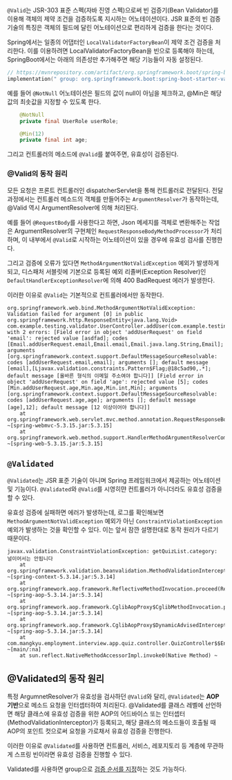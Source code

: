 
`@Valid`는 JSR-303 표준 스펙(자바 진영 스펙)으로써 빈 검증기(Bean Validator)를 이용해 객체의 제약 조건을 검증하도록 지시하는 어노테이션이다. JSR 표준의 빈 검증 기술의 특징은 객체의 필드에 달린 어노테이션으로 편리하게 검증을 한다는 것이다.

Spring에서는 일종의 어댑터인 `LocalValidatorFactoryBean`이 제약 조건 검증을 처리한다. 이를 이용하려면 LocalValidatorFactoryBean을 빈으로 등록해야 하는데, SpringBoot에서는 아래의 의존성만 추가해주면 해당 기능들이 자동 설정된다.

```kotlin
// https://mvnrepository.com/artifact/org.springframework.boot/spring-boot-starter-validation
implementation(" group: org.springframework.boot:spring-boot-starter-validation")
```

예를 들어 `@NotNull` 어노테이션은 필드의 값이 null이 아님을 체크하고, @Min은 해당 값의 최솟값을 지정할 수 있도록 한다.

```java
	@NotNull
	private final UserRole userRole;

	@Min(12)
	private final int age;
```

그리고 컨트롤러의 메소드에 `@Valid`를 붙여주면, 유효성이 검증된다.

### @Valid의 동작 원리

모든 요청은 프론트 컨트롤러인 dispatcherServlet을 통해 컨트롤러로 전달된다. 전달 과정에서는 컨트롤러 메소드의 객체를 만들어주는 `ArgumentResolver`가 동작하는데, @Valid 역시 ArgumentResolver에 의해 처리된다.

예를 들어 `@RequestBody`를 사용한다고 하면, Json 메세지를 객체로 변환해주는 작업은 ArgumentResolver의 구현체인 `RequestResponseBodyMethodProcessor`가 처리하며, 이 내부에서 `@Valid`로 시작하는 어노테이션이 있을 경우에 유효성 검사를 진행한다. 

그리고 검증에 오류가 있다면 `MethodArgumentNotValidException` 예외가 발생하게 되고, 디스패처 서블릿에 기본으로 등록된 예외 리졸버(Exception Resolver)인 `DefaultHandlerExceptionResolver`에 의해 400 BadRequest 에러가 발생한다.

이러한 이유로 `@Valid`는 기본적으로 컨트롤러에서만 동작한다.

```log
org.springframework.web.bind.MethodArgumentNotValidException: Validation failed for argument [0] in public org.springframework.http.ResponseEntity<java.lang.Void> com.example.testing.validator.UserController.addUser(com.example.testing.validator.AddUserRequest) with 2 errors: [Field error in object 'addUserRequest' on field 'email': rejected value [asdfad]; codes [Email.addUserRequest.email,Email.email,Email.java.lang.String,Email]; arguments [org.springframework.context.support.DefaultMessageSourceResolvable: codes [addUserRequest.email,email]; arguments []; default message [email],[Ljavax.validation.constraints.Pattern$Flag;@18c5ad90,.*]; default message [올바른 형식의 이메일 주소여야 합니다]] [Field error in object 'addUserRequest' on field 'age': rejected value [5]; codes [Min.addUserRequest.age,Min.age,Min.int,Min]; arguments [org.springframework.context.support.DefaultMessageSourceResolvable: codes [addUserRequest.age,age]; arguments []; default message [age],12]; default message [12 이상이어야 합니다]] 
	at org.springframework.web.servlet.mvc.method.annotation.RequestResponseBodyMethodProcessor.resolveArgument(RequestResponseBodyMethodProcessor.java:141) ~[spring-webmvc-5.3.15.jar:5.3.15]
	at org.springframework.web.method.support.HandlerMethodArgumentResolverComposite.resolveArgument(HandlerMethodArgumentResolverComposite.java:122) ~[spring-web-5.3.15.jar:5.3.15]
```

## `@Validated`

`@Validated`는 JSR 표준 기술이 아니며 Spring 프레임워크에서 제공하는 어노테이션 및 기능이다. `@Validated`와 `@Valid`를 시영히먄 컨트롤러가 아니더라도 유효성 검증을 할 수 있다. 

유효성 검증에 실패하면 에러가 발생하는데, 로그를 확인해보면 `MethodArgumentNotValidException` 예외가 아닌 `ConstraintViolationException` 예외가 발생하는 것을 확인할 수 있다. 이는 앞서 잠깐 설명한대로 동작 원리가 다르기 때문이다.

```log
javax.validation.ConstraintViolationException: getQuizList.category: 널이어서는 안됩니다 
    at org.springframework.validation.beanvalidation.MethodValidationInterceptor.invoke(MethodValidationInterceptor.java:120) ~[spring-context-5.3.14.jar:5.3.14] 
    at org.springframework.aop.framework.ReflectiveMethodInvocation.proceed(ReflectiveMethodInvocation.java:186) ~[spring-aop-5.3.14.jar:5.3.14] 
    at org.springframework.aop.framework.CglibAopProxy$CglibMethodInvocation.proceed(CglibAopProxy.java:753) ~[spring-aop-5.3.14.jar:5.3.14] 
    at org.springframework.aop.framework.CglibAopProxy$DynamicAdvisedInterceptor.intercept(CglibAopProxy.java:698) ~[spring-aop-5.3.14.jar:5.3.14] 
    at com.mangkyu.employment.interview.app.quiz.controller.QuizController$$EnhancerBySpringCGLIB$$b23fe1de.getQuizList(<generated>) ~[main/:na] 
    at sun.reflect.NativeMethodAccessorImpl.invoke0(Native Method) ~
```

## @Validated의 동작 원리

특정 ArgumnetResolver가 유효성을 검사하던 `@Valid`와 달리, `@Validated`는 **AOP 기반**으로 메소드 요청을 인터셉터하여 처리된다. @Validated를 클래스 레벨에 선언하면 해당 클래스에 유효성 검증을 위한 AOP의 어드바이스 또는 인터셉터(MethodValidationInterceptor)가 등록되고, 해당 클래스의 메소드들이 호출될 때 AOP의 포인트 컷으로써 요청을 가로채서 유효성 검증을 진행한다.

이러한 이유로 `@Validated`를 사용하면 컨트롤러, 서비스, 레포지토리 등 계층에 무관하게 스프링 빈이라면 유효성 검증을 진행할 수 있다.

Validated를 사용하면 group으로 [검증 순서를 지정](@GroupSequence.md)하는 것도 가능하다. 